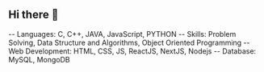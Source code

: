 ## Hi there 👋

-- Languages: C, C++, JAVA, JavaScript, PYTHON
-- Skills: Problem Solving, Data Structure and Algorithms, Object Oriented Programming
-- Web Development: HTML, CSS, JS, ReactJS, NextJS, Nodejs
-- Database: MySQL, MongoDB
